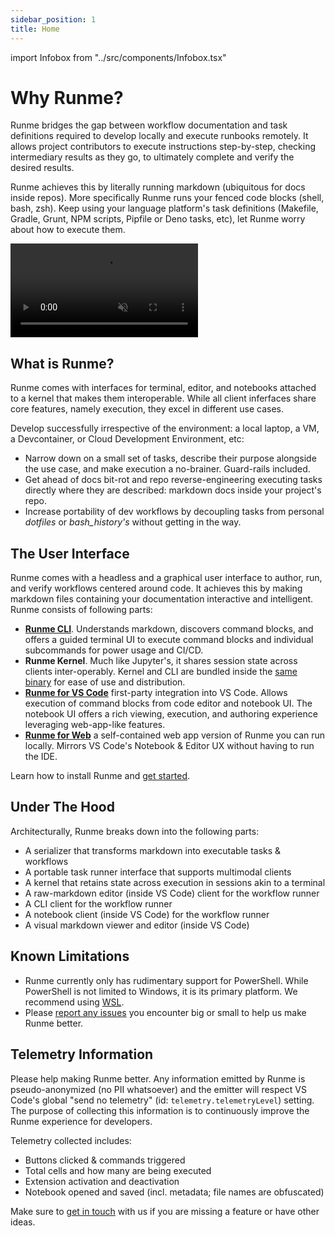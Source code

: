 ```yaml
---
sidebar_position: 1
title: Home
---
```


import Infobox from "../src/components/Infobox.tsx"

# Why Runme?

Runme bridges the gap between workflow documentation and task definitions required to develop locally and execute runbooks remotely. It allows project contributors to execute instructions step-by-step, checking intermediary results as they go, to ultimately complete and verify the desired results.

Runme achieves this by literally running markdown (ubiquitous for docs inside repos). More specifically Runme runs your fenced code blocks (shell, bash, zsh). Keep using your language platform's task definitions (Makefile, Gradle, Grunt, NPM scripts, Pipfile or Deno tasks, etc), let Runme worry about how to execute them.

<video autoPlay loop muted playsInline controls>
  <source src="/videos/runme-illustration.mp4" type="video/mp4" />
  <source src="/videos/runme-illustration.webm" type="video/webm" />
</video>

## What is Runme?

Runme comes with interfaces for terminal, editor, and notebooks attached to a kernel that makes them interoperable. While all client inferfaces share core features, namely execution, they excel in different use cases.

Develop successfully irrespective of the environment: a local laptop, a VM, a Devcontainer, or Cloud Development Environment, etc:

- Narrow down on a small set of tasks, describe their purpose alongside the use case, and make execution a no-brainer. Guard-rails included.
- Get ahead of docs bit-rot and repo reverse-engineering executing tasks directly where they are described: markdown docs inside your project's repo.
- Increase portability of dev workflows by decoupling tasks from personal *dotfiles* or *bash_history's* without getting in the way.

## The User Interface

Runme comes with a headless and a graphical user interface to author, run, and verify workflows centered around code. It achieves this by making markdown files containing your documentation interactive and intelligent. Runme consists of following parts:

- **[Runme CLI](/docs/install#runme-cli)**. Understands markdown, discovers command blocks, and offers a guided terminal UI to execute command blocks and individual subcommands for power usage and CI/CD.
- **Runme Kernel**. Much like Jupyter's, it shares session state across clients inter-operably. Kernel and CLI are bundled inside the [same binary](https://github.com/stateful/runme) for ease of use and distribution.
- **[Runme for VS Code](/docs/install#runme-for-vs-code)** first-party integration into VS Code. Allows execution of command blocks from code editor and notebook UI. The notebook UI offers a rich viewing, execution, and authoring experience leveraging web-app-like features.
- **[Runme for Web](/docs/install#runme-for-web)** a self-contained web app version of Runme you can run locally. Mirrors VS Code's Notebook & Editor UX without having to run the IDE.

<Infobox type="sidenote" title="Try it now">

Learn how to install Runme and [get started](/docs/getting-started).

</Infobox>

## Under The Hood

Architecturally, Runme breaks down into the following parts:

- A serializer that transforms markdown into executable tasks & workflows
- A portable task runner interface that supports multimodal clients
- A kernel that retains state across execution in sessions akin to a terminal
- A raw-markdown editor (inside VS Code) client for the workflow runner
- A CLI client for the workflow runner
- A notebook client (inside VS Code) for the workflow runner
- A visual markdown viewer and editor (inside VS Code)

## Known Limitations

- Runme currently only has rudimentary support for PowerShell. While PowerShell is not limited to Windows, it is its primary platform. We recommend using [WSL](https://learn.microsoft.com/en-us/windows/wsl/).
- Please [report any issues](https://github.com/stateful/runme/issues/new) you encounter big or small to help us make Runme better.

## Telemetry Information

Please help making Runme better. Any information emitted by Runme is pseudo-anonymized (no PII whatsoever) and the emitter will respect VS Code's global "send no telemetry" (id: `telemetry.telemetryLevel`) setting. The purpose of collecting this information is to continuously improve the Runme experience for developers.

Telemetry collected includes:

- Buttons clicked & commands triggered
- Total cells and how many are being executed
- Extension activation and deactivation
- Notebook opened and saved (incl. metadata; file names are obfuscated)

<Infobox type="sidenote" title="Join Runme community!">

Make sure to [get in touch](https://discord.gg/runme) with us if you are missing a feature or have other ideas.

</Infobox>
